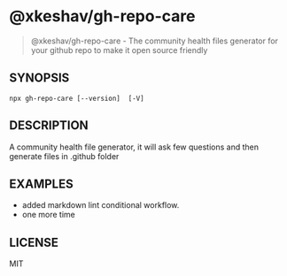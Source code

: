 # @xkeshav/gh-repo-care

> @xkeshav/gh-repo-care - The community health files generator for your github repo to make it open source friendly

## SYNOPSIS

`npx gh-repo-care [--version]  [-V] `

## DESCRIPTION

A community health file generator, it will ask few questions and then generate files in .github folder

## EXAMPLES

- added markdown lint conditional workflow.
- one more time

## LICENSE

MIT
